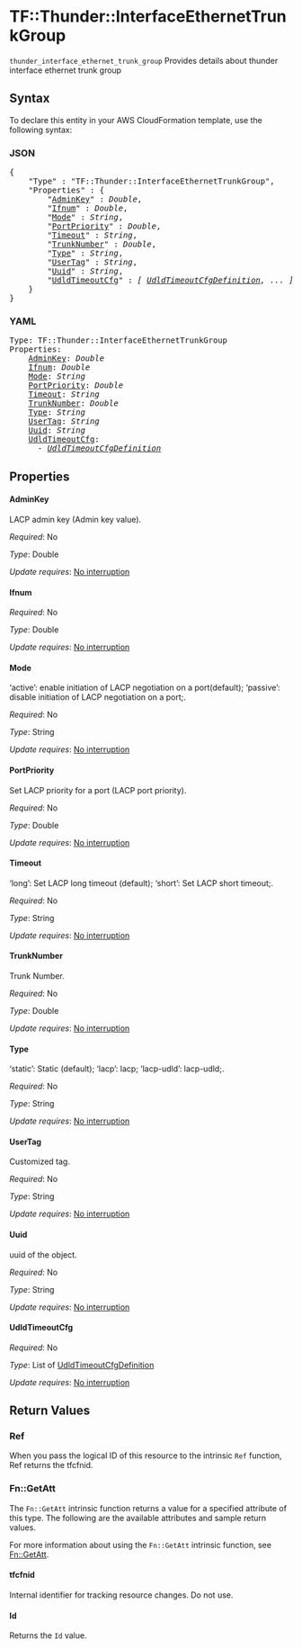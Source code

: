 # TF::Thunder::InterfaceEthernetTrunkGroup

`thunder_interface_ethernet_trunk_group` Provides details about thunder interface ethernet trunk group

## Syntax

To declare this entity in your AWS CloudFormation template, use the following syntax:

### JSON

<pre>
{
    "Type" : "TF::Thunder::InterfaceEthernetTrunkGroup",
    "Properties" : {
        "<a href="#adminkey" title="AdminKey">AdminKey</a>" : <i>Double</i>,
        "<a href="#ifnum" title="Ifnum">Ifnum</a>" : <i>Double</i>,
        "<a href="#mode" title="Mode">Mode</a>" : <i>String</i>,
        "<a href="#portpriority" title="PortPriority">PortPriority</a>" : <i>Double</i>,
        "<a href="#timeout" title="Timeout">Timeout</a>" : <i>String</i>,
        "<a href="#trunknumber" title="TrunkNumber">TrunkNumber</a>" : <i>Double</i>,
        "<a href="#type" title="Type">Type</a>" : <i>String</i>,
        "<a href="#usertag" title="UserTag">UserTag</a>" : <i>String</i>,
        "<a href="#uuid" title="Uuid">Uuid</a>" : <i>String</i>,
        "<a href="#udldtimeoutcfg" title="UdldTimeoutCfg">UdldTimeoutCfg</a>" : <i>[ <a href="udldtimeoutcfgdefinition.md">UdldTimeoutCfgDefinition</a>, ... ]</i>
    }
}
</pre>

### YAML

<pre>
Type: TF::Thunder::InterfaceEthernetTrunkGroup
Properties:
    <a href="#adminkey" title="AdminKey">AdminKey</a>: <i>Double</i>
    <a href="#ifnum" title="Ifnum">Ifnum</a>: <i>Double</i>
    <a href="#mode" title="Mode">Mode</a>: <i>String</i>
    <a href="#portpriority" title="PortPriority">PortPriority</a>: <i>Double</i>
    <a href="#timeout" title="Timeout">Timeout</a>: <i>String</i>
    <a href="#trunknumber" title="TrunkNumber">TrunkNumber</a>: <i>Double</i>
    <a href="#type" title="Type">Type</a>: <i>String</i>
    <a href="#usertag" title="UserTag">UserTag</a>: <i>String</i>
    <a href="#uuid" title="Uuid">Uuid</a>: <i>String</i>
    <a href="#udldtimeoutcfg" title="UdldTimeoutCfg">UdldTimeoutCfg</a>: <i>
      - <a href="udldtimeoutcfgdefinition.md">UdldTimeoutCfgDefinition</a></i>
</pre>

## Properties

#### AdminKey

LACP admin key (Admin key value).

_Required_: No

_Type_: Double

_Update requires_: [No interruption](https://docs.aws.amazon.com/AWSCloudFormation/latest/UserGuide/using-cfn-updating-stacks-update-behaviors.html#update-no-interrupt)

#### Ifnum

_Required_: No

_Type_: Double

_Update requires_: [No interruption](https://docs.aws.amazon.com/AWSCloudFormation/latest/UserGuide/using-cfn-updating-stacks-update-behaviors.html#update-no-interrupt)

#### Mode

‘active’: enable initiation of LACP negotiation on a port(default); ‘passive’: disable initiation of LACP negotiation on a port;.

_Required_: No

_Type_: String

_Update requires_: [No interruption](https://docs.aws.amazon.com/AWSCloudFormation/latest/UserGuide/using-cfn-updating-stacks-update-behaviors.html#update-no-interrupt)

#### PortPriority

Set LACP priority for a port (LACP port priority).

_Required_: No

_Type_: Double

_Update requires_: [No interruption](https://docs.aws.amazon.com/AWSCloudFormation/latest/UserGuide/using-cfn-updating-stacks-update-behaviors.html#update-no-interrupt)

#### Timeout

‘long’: Set LACP long timeout (default); ‘short’: Set LACP short timeout;.

_Required_: No

_Type_: String

_Update requires_: [No interruption](https://docs.aws.amazon.com/AWSCloudFormation/latest/UserGuide/using-cfn-updating-stacks-update-behaviors.html#update-no-interrupt)

#### TrunkNumber

Trunk Number.

_Required_: No

_Type_: Double

_Update requires_: [No interruption](https://docs.aws.amazon.com/AWSCloudFormation/latest/UserGuide/using-cfn-updating-stacks-update-behaviors.html#update-no-interrupt)

#### Type

‘static’: Static (default); ‘lacp’: lacp; ‘lacp-udld’: lacp-udld;.

_Required_: No

_Type_: String

_Update requires_: [No interruption](https://docs.aws.amazon.com/AWSCloudFormation/latest/UserGuide/using-cfn-updating-stacks-update-behaviors.html#update-no-interrupt)

#### UserTag

Customized tag.

_Required_: No

_Type_: String

_Update requires_: [No interruption](https://docs.aws.amazon.com/AWSCloudFormation/latest/UserGuide/using-cfn-updating-stacks-update-behaviors.html#update-no-interrupt)

#### Uuid

uuid of the object.

_Required_: No

_Type_: String

_Update requires_: [No interruption](https://docs.aws.amazon.com/AWSCloudFormation/latest/UserGuide/using-cfn-updating-stacks-update-behaviors.html#update-no-interrupt)

#### UdldTimeoutCfg

_Required_: No

_Type_: List of <a href="udldtimeoutcfgdefinition.md">UdldTimeoutCfgDefinition</a>

_Update requires_: [No interruption](https://docs.aws.amazon.com/AWSCloudFormation/latest/UserGuide/using-cfn-updating-stacks-update-behaviors.html#update-no-interrupt)

## Return Values

### Ref

When you pass the logical ID of this resource to the intrinsic `Ref` function, Ref returns the tfcfnid.

### Fn::GetAtt

The `Fn::GetAtt` intrinsic function returns a value for a specified attribute of this type. The following are the available attributes and sample return values.

For more information about using the `Fn::GetAtt` intrinsic function, see [Fn::GetAtt](https://docs.aws.amazon.com/AWSCloudFormation/latest/UserGuide/intrinsic-function-reference-getatt.html).

#### tfcfnid

Internal identifier for tracking resource changes. Do not use.

#### Id

Returns the <code>Id</code> value.

